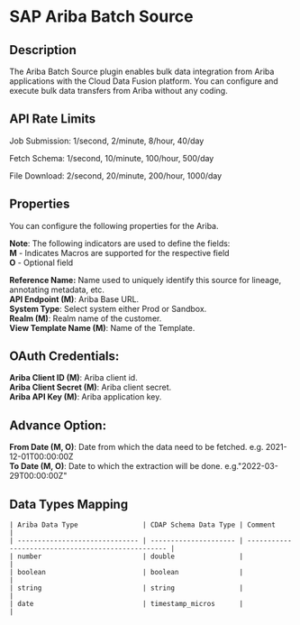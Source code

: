 # SAP Ariba Batch Source
## Description
The Ariba Batch Source plugin enables bulk data integration from Ariba
applications with the Cloud Data Fusion platform. You can configure and execute
bulk data transfers from Ariba without any coding.

## API Rate Limits
Job Submission:
1/second, 2/minute, 8/hour, 40/day

Fetch Schema:
1/second, 10/minute, 100/hour, 500/day 

File Download:
2/second, 20/minute, 200/hour, 1000/day

## Properties
You can configure the following properties for the Ariba.

**Note**: The following indicators are used to define the fields:  
**M** - Indicates Macros are supported for the respective field  
**O** - Optional field

**Reference Name:** Name used to uniquely identify this source for lineage,
annotating metadata, etc.  
**API Endpoint (M)**: Ariba Base URL.  
**System Type**: Select system either Prod or Sandbox.  
**Realm (M)**: Realm name of the customer.   
**View Template Name (M)**: Name of the Template.

## OAuth Credentials:

**Ariba Client ID (M)**: Ariba client id.  
**Ariba Client Secret (M)**: Ariba client secret.  
**Ariba API Key (M)**: Ariba application key.

## Advance Option:

**From Date (M, O)**: Date from which the data need to be fetched. e.g. 2021-12-01T00:00:00Z  
**To Date (M, O)**: Date to which the extraction will be done. e.g."2022-03-29T00:00:00Z"


Data Types Mapping
----------

    | Ariba Data Type                | CDAP Schema Data Type | Comment                                            |
    | ------------------------------ | --------------------- | -------------------------------------------------- |
    | number                         | double                |                                                    |
    | boolean                        | boolean               |                                                    |
    | string                         | string                |                                                    |
    | date                           | timestamp_micros      |                                                    |
  
